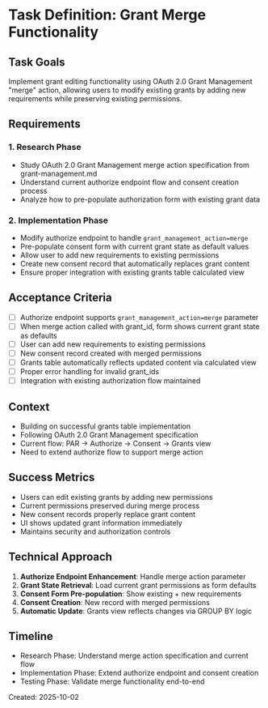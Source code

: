 # Task Definition: Grant Merge Functionality

## Task Goals
Implement grant editing functionality using OAuth 2.0 Grant Management "merge" action, allowing users to modify existing grants by adding new requirements while preserving existing permissions.

## Requirements

### 1. Research Phase
- Study OAuth 2.0 Grant Management merge action specification from grant-management.md
- Understand current authorize endpoint flow and consent creation process
- Analyze how to pre-populate authorization form with existing grant data

### 2. Implementation Phase
- Modify authorize endpoint to handle `grant_management_action=merge`
- Pre-populate consent form with current grant state as default values
- Allow user to add new requirements to existing permissions
- Create new consent record that automatically replaces grant content
- Ensure proper integration with existing grants table calculated view

## Acceptance Criteria
- [ ] Authorize endpoint supports `grant_management_action=merge` parameter
- [ ] When merge action called with grant_id, form shows current grant state as defaults
- [ ] User can add new requirements to existing permissions
- [ ] New consent record created with merged permissions
- [ ] Grants table automatically reflects updated content via calculated view
- [ ] Proper error handling for invalid grant_ids
- [ ] Integration with existing authorization flow maintained

## Context
- Building on successful grants table implementation
- Following OAuth 2.0 Grant Management specification
- Current flow: PAR → Authorize → Consent → Grants view
- Need to extend authorize flow to support merge action

## Success Metrics
- Users can edit existing grants by adding new permissions
- Current permissions preserved during merge process
- New consent records properly replace grant content
- UI shows updated grant information immediately
- Maintains security and authorization controls

## Technical Approach
1. **Authorize Endpoint Enhancement**: Handle merge action parameter
2. **Grant State Retrieval**: Load current grant permissions as form defaults
3. **Consent Form Pre-population**: Show existing + new requirements
4. **Consent Creation**: New record with merged permissions
5. **Automatic Update**: Grants view reflects changes via GROUP BY logic

## Timeline
- Research Phase: Understand merge action specification and current flow
- Implementation Phase: Extend authorize endpoint and consent creation
- Testing Phase: Validate merge functionality end-to-end

Created: 2025-10-02
